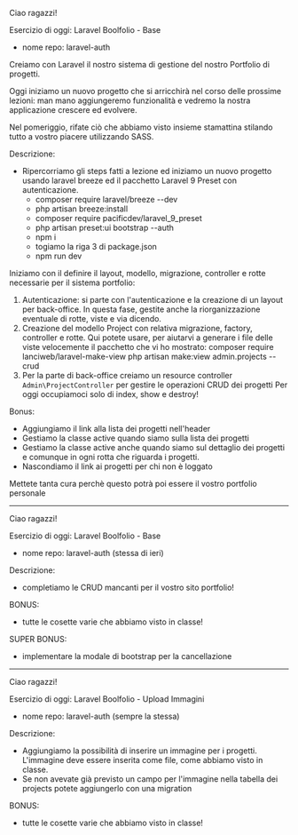 Ciao ragazzi!

Esercizio di oggi: Laravel Boolfolio - Base
- nome repo: laravel-auth

Creiamo con Laravel il nostro sistema di gestione del nostro Portfolio di progetti.

Oggi iniziamo un nuovo progetto che si arricchirà nel corso delle prossime lezioni: man mano aggiungeremo funzionalità e vedremo la nostra applicazione crescere ed evolvere.

Nel pomeriggio, rifate ciò che abbiamo visto insieme stamattina stilando tutto a vostro piacere utilizzando SASS.

Descrizione:
- Ripercorriamo gli steps fatti a lezione ed iniziamo un nuovo progetto usando laravel breeze ed il pacchetto Laravel 9 Preset con autenticazione.
  - composer require laravel/breeze --dev
  - php artisan breeze:install
  - composer require pacificdev/laravel_9_preset
  - php artisan preset:ui bootstrap --auth
  - npm i
  - togiamo la riga 3 di package.json
  - npm run dev

Iniziamo con il definire il layout, modello, migrazione, controller e rotte necessarie per il sistema portfolio:
1. Autenticazione: si parte con l'autenticazione e la creazione di un layout per back-office. In questa fase, gestite anche la riorganizzazione eventuale di rotte, viste e via dicendo.
2. Creazione del modello Project con relativa migrazione, factory, controller e rotte.
Qui potete usare, per aiutarvi a generare i file delle viste velocemente il pacchetto che vi ho mostrato:
composer require lanciweb/laravel-make-view
php artisan make:view admin.projects --crud
3. Per la parte di back-office creiamo un resource controller `Admin\ProjectController` per gestire le operazioni CRUD dei progetti
Per oggi occupiamoci  solo di index,  show e destroy!

Bonus:
- Aggiungiamo il link alla lista dei progetti nell'header
- Gestiamo la classe active quando siamo sulla lista dei progetti
- Gestiamo la classe active anche quando siamo sul dettaglio dei progetti e comunque in ogni rotta che riguarda i progetti.
- Nascondiamo il link ai progetti per chi non è loggato

Mettete tanta cura perchè questo potrà poi essere il vostro portfolio personale

---

Ciao ragazzi!

Esercizio di oggi: Laravel Boolfolio - Base
- nome repo: laravel-auth  (stessa di ieri)

Descrizione:
- completiamo le CRUD mancanti per il vostro sito portfolio!

BONUS:
- tutte le cosette varie che abbiamo visto in classe!

SUPER BONUS:
- implementare la modale di bootstrap per la cancellazione

---

Ciao ragazzi!

Esercizio di oggi: Laravel Boolfolio - Upload Immagini
- nome repo: laravel-auth  (sempre la stessa)

Descrizione:
- Aggiungiamo la possibilità di inserire un immagine per i progetti. L'immagine deve essere inserita come file, come abbiamo visto in classe.
- Se non avevate già previsto un campo per l'immagine nella tabella dei projects potete aggiungerlo con una migration 

BONUS:
- tutte le cosette varie che abbiamo visto in classe!